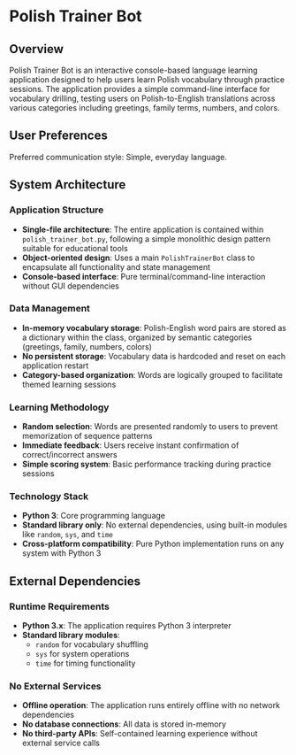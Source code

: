 # Polish Trainer Bot

## Overview

Polish Trainer Bot is an interactive console-based language learning application designed to help users learn Polish vocabulary through practice sessions. The application provides a simple command-line interface for vocabulary drilling, testing users on Polish-to-English translations across various categories including greetings, family terms, numbers, and colors.

## User Preferences

Preferred communication style: Simple, everyday language.

## System Architecture

### Application Structure
- **Single-file architecture**: The entire application is contained within `polish_trainer_bot.py`, following a simple monolithic design pattern suitable for educational tools
- **Object-oriented design**: Uses a main `PolishTrainerBot` class to encapsulate all functionality and state management
- **Console-based interface**: Pure terminal/command-line interaction without GUI dependencies

### Data Management
- **In-memory vocabulary storage**: Polish-English word pairs are stored as a dictionary within the class, organized by semantic categories (greetings, family, numbers, colors)
- **No persistent storage**: Vocabulary data is hardcoded and reset on each application restart
- **Category-based organization**: Words are logically grouped to facilitate themed learning sessions

### Learning Methodology
- **Random selection**: Words are presented randomly to users to prevent memorization of sequence patterns
- **Immediate feedback**: Users receive instant confirmation of correct/incorrect answers
- **Simple scoring system**: Basic performance tracking during practice sessions

### Technology Stack
- **Python 3**: Core programming language
- **Standard library only**: No external dependencies, using built-in modules like `random`, `sys`, and `time`
- **Cross-platform compatibility**: Pure Python implementation runs on any system with Python 3

## External Dependencies

### Runtime Requirements
- **Python 3.x**: The application requires Python 3 interpreter
- **Standard library modules**: 
  - `random` for vocabulary shuffling
  - `sys` for system operations
  - `time` for timing functionality

### No External Services
- **Offline operation**: The application runs entirely offline with no network dependencies
- **No database connections**: All data is stored in-memory
- **No third-party APIs**: Self-contained learning experience without external service calls